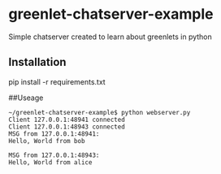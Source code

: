 # greenlet-chatserver-example
Simple chatserver created to learn about greenlets in python

## Installation
pip install -r requirements.txt

##Useage

```
~/greenlet-chatserver-example$ python webserver.py 
Client 127.0.0.1:48941 connected
Client 127.0.0.1:48943 connected
MSG from 127.0.0.1:48941:
Hello, World from bob

MSG from 127.0.0.1:48943:
Hello, World from alice
```
